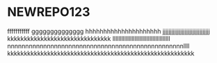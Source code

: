 # NEWREPO123

fffffffffff
gggggggggggggg
hhhhhhhhhhhhhhhhhhhhh
jjjjjjjjjjjjjjjjjjjjjjjjjjjjjjjj
kkkkkkkkkkkkkkkkkkkkkkkkkkkkkkk
lllllllllllllllllllllllllllllllllllllll
nnnnnnnnnnnnnnnnnnnnnnnnnnnnnnnnnnnnnnnnnnnnnnnnnllll
kkkkkkkkkkkkkkkkkkkkkkkkkkkkkkkkkkkkkkkkkkkkkkkkkkkkkkkk